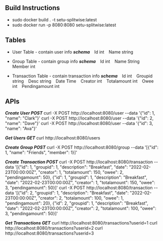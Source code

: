 ## Build Instructions
* sudo docker build . -t setu-splitwise:latest
* sudo docker run -p 8080:8080 setu-splitwise:latest

## Tables
- User Table - contain user info
***schema***
&ensp; Id int
&ensp; Name string

- Group Table - contain group info
***schema***
&ensp; Id int
&ensp; Name String
&ensp; Member int

- Transaction Table - contain transaction info
***schema***
&ensp; Id int
&ensp; Groupid string
&ensp; Desc string
&ensp; Date Time
&ensp; Creator int
&ensp; Totalamount int
&ensp; Owee int
&ensp; Pendingamount int

## APIs
***Create User POST***
curl -X POST http://localhost:8080/user --data '{"id": 1, "name": "Clark"}'
curl -X POST http://localhost:8080/user --data '{"id": 2, "name": "Dave"}'
curl -X POST http://localhost:8080/user --data '{"id": 3, "name": "Ava"}'

***Get Users GET***
curl http://localhost:8080/users

***Create Group POST***
curl -X POST http://localhost:8080/group --data '[{"id": 1, "name": "Friends", "member": 1}]'

***Create Transaction POST***
curl -X POST http://localhost:8080/transaction --data '[{"id": 1, "groupid": 1, "description": "Breakfast", "date": "2022-02-23T00:00:00Z", "creator": 1, "totalamount": 150, "owee": 2, "pendingamount": 50}, {"id": 1, "groupid": 1, "description": "Breakfast", "date": "2022-02-23T00:00:00Z", "creator": 1, "totalamount": 150, "owee": 3, "pendingamount": 50}]'
curl -X POST http://localhost:8080/transaction --data '[{"id": 2, "groupid": 1, "description": "Breakfast", "date": "2022-02-23T00:00:00Z", "creator": 2, "totalamount": 100, "owee": 1, "pendingamount": 20}, {"id": 2, "groupid": 1, "description": "Breakfast", "date": "2022-02-23T00:00:00Z", "creator": 2, "totalamount": 100, "owee": 3, "pendingamount": 50}]'

***Get Transactions GET***
curl http://localhost:8080/transactions?userid=1
curl http://localhost:8080/transactions?userid=2
curl http://localhost:8080/transactions?userid=3
